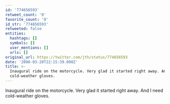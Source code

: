 ```yaml
---
id: '774656593'
retweet_count: '0'
favorite_count: '0'
id_str: '774656593'
retweeted: false
entities:
  hashtags: []
  symbols: []
  user_mentions: []
  urls: []
original_url: https://twitter.com/jth/status/774656593
date: '2008-03-20T22:15:39.000Z'
title: >-
  Inaugural ride on the motorcycle. Very glad it started right away. And I need
  cold-weather gloves.
---
```


Inaugural ride on the motorcycle. Very glad it started right away. And I need cold-weather gloves.